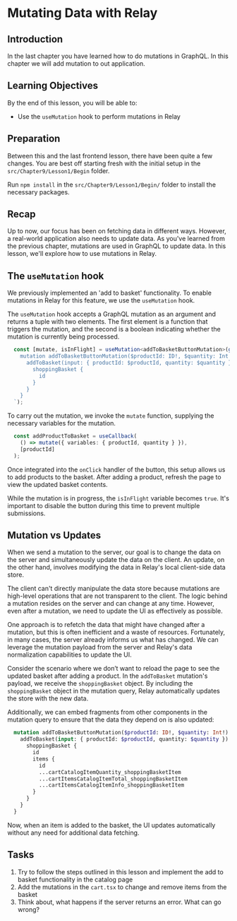 # Mutating Data with Relay

## Introduction
In the last chapter you have learned how to do mutations in GraphQL. In this chapter we will add mutation to out application.

## Learning Objectives
By the end of this lesson, you will be able to:
- Use the `useMutation` hook to perform mutations in Relay

## Preparation
Between this and the last frontend lesson, there have been quite a few changes. You are best off starting fresh with the initial setup in the `src/Chapter9/Lesson1/Begin` folder.

Run `npm install` in the `src/Chapter9/Lesson1/Begin/` folder to install the necessary packages.

## Recap

Up to now, our focus has been on fetching data in different ways. However, a real-world application also needs to update data. As you've learned from the previous chapter, mutations are used in GraphQL to update data. In this lesson, we'll explore how to use mutations in Relay.

## The `useMutation` hook 
We previously implemented an 'add to basket' functionality. To enable mutations in Relay for this feature, we use the `useMutation` hook.

The `useMutation` hook accepts a GraphQL mutation as an argument and returns a tuple with two elements. The first element is a function that triggers the mutation, and the second is a boolean indicating whether the mutation is currently being processed.

```ts
  const [mutate, isInFlight] = useMutation<addToBasketButtonMutation>(graphql`
    mutation addToBasketButtonMutation($productId: ID!, $quantity: Int!) {
      addToBasket(input: { productId: $productId, quantity: $quantity }) {
        shoppingBasket {
          id
        }
      }
    }
  `);
```

To carry out the mutation, we invoke the `mutate` function, supplying the necessary variables for the mutation.

```ts
  const addProductToBasket = useCallback(
    () => mutate({ variables: { productId, quantity } }),
    [productId]
  );
```

Once integrated into the `onClick` handler of the button, this setup allows us to add products to the basket. 
After adding a product, refresh the page to view the updated basket contents.

While the mutation is in progress, the `isInFlight` variable becomes `true`. 
It's important to disable the button during this time to prevent multiple submissions.

## Mutation vs Updates
When we send a mutation to the server, our goal is to change the data on the server and simultaneously update the data on the client. An update, on the other hand, involves modifying the data in Relay's local client-side data store.

The client can't directly manipulate the data store because mutations are high-level operations that are not transparent to the client. The logic behind a mutation resides on the server and can change at any time. However, even after a mutation, we need to update the UI as effectively as possible.

One approach is to refetch the data that might have changed after a mutation, but this is often inefficient and a waste of resources. Fortunately, in many cases, the server already informs us what has changed. We can leverage the mutation payload from the server and Relay's data normalization capabilities to update the UI.

Consider the scenario where we don’t want to reload the page to see the updated basket after adding a product. In the `addToBasket` mutation's payload, we receive the `shoppingBasket` object. By including the `shoppingBasket` object in the mutation query, Relay automatically updates the store with the new data.

Additionally, we can embed fragments from other components in the mutation query to ensure that the data they depend on is also updated:

```graphql
  mutation addToBasketButtonMutation($productId: ID!, $quantity: Int!) {
    addToBasket(input: { productId: $productId, quantity: $quantity }) {
      shoppingBasket {
        id
        items {
          id
          ...cartCatalogItemQuantity_shoppingBasketItem
          ...cartItemsCatalogItemTotal_shoppingBasketItem
          ...cartItemsCatalogItemInfo_shoppingBasketItem
        }
      }
    }
  }
```

Now, when an item is added to the basket, the UI updates automatically without any need for additional data fetching.

## Tasks
1. Try to follow the steps outlined in this lesson and implement the add to basket functionality in the catalog page
1. Add the mutations in the `cart.tsx` to change and remove items from the basket
1. Think about, what happens if the server returns an error. What can go wrong?